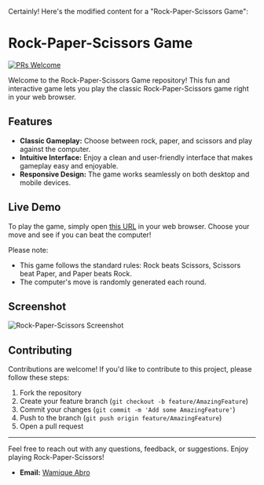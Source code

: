 Certainly! Here's the modified content for a "Rock-Paper-Scissors Game":

# Rock-Paper-Scissors Game

[![PRs Welcome](https://img.shields.io/badge/PRs-Welcome-brightgreen.svg)]()

Welcome to the Rock-Paper-Scissors Game repository! This fun and interactive game lets you play the classic Rock-Paper-Scissors game right in your web browser.

## Features

- **Classic Gameplay:** Choose between rock, paper, and scissors and play against the computer.
- **Intuitive Interface:** Enjoy a clean and user-friendly interface that makes gameplay easy and enjoyable.
- **Responsive Design:** The game works seamlessly on both desktop and mobile devices.

## Live Demo

To play the game, simply open [this URL](https://wamikabro.github.io/web-dev-projects.github.io/Projects/rock-paper-scissors-game/) in your web browser. Choose your move and see if you can beat the computer!

Please note:

- This game follows the standard rules: Rock beats Scissors, Scissors beat Paper, and Paper beats Rock.
- The computer's move is randomly generated each round.

## Screenshot

![Rock-Paper-Scissors Screenshot](#)

## Contributing

Contributions are welcome! If you'd like to contribute to this project, please follow these steps:

1. Fork the repository
2. Create your feature branch (`git checkout -b feature/AmazingFeature`)
3. Commit your changes (`git commit -m 'Add some AmazingFeature'`)
4. Push to the branch (`git push origin feature/AmazingFeature`)
5. Open a pull request

---

Feel free to reach out with any questions, feedback, or suggestions. Enjoy playing Rock-Paper-Scissors!

- **Email:** [Wamique Abro](mailto:wamikabro212@gmail.com)
